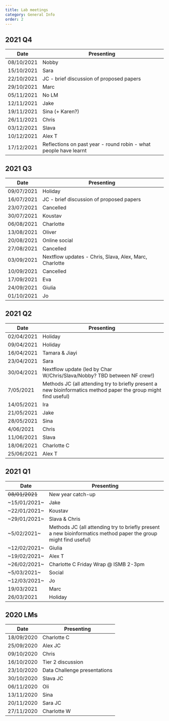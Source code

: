 ```yaml
---
title: Lab meetings
category: General Info
order: 2
---
```



## 2021 Q4
| Date | Presenting |
|-|-|
| 08/10/2021 | Nobby |
| 15/10/2021 | Sara |
| 22/10/2021 | JC - brief discussion of proposed papers |
| 29/10/2021 | Marc |
| 05/11/2021 | No LM |
| 12/11/2021 | Jake |
| 19/11/2021 | Sina (+ Karen?) |
| 26/11/2021 | Chris |
| 03/12/2021 | Slava |
| 10/12/2021 | Alex T |
| 17/12/2021 | Reflections on past year - round robin - what people have learnt |



## 2021 Q3
| Date | Presenting |
|-|-|
| 09/07/2021 | Holiday |
| 16/07/2021 | JC - brief discussion of proposed papers |
| 23/07/2021 | Cancelled |
| 30/07/2021 | Koustav |
| 06/08/2021 | Charlotte |
| 13/08/2021 | Oliver |
| 20/08/2021 | Online social |
| 27/08/2021 | Cancelled |
| 03/09/2021 | Nextflow updates - Chris, Slava, Alex, Marc, Charlotte |
| 10/09/2021 | Cancelled |
| 17/09/2021 | Eva |
| 24/09/2021 | Giulia |
| 01/10/2021 | Jo |



## 2021 Q2
| Date | Presenting |
|-|-|
| 02/04/2021 | Holiday |
| 09/04/2021 | Holiday |
| 16/04/2021 | Tamara & Jiayi |
| 23/04/2021 | Sara |
| 30/04/2021 | Nextflow update (led by Char W/Chris/Slava/Nobby? TBD between NF crew!) |
| 7/05/2021 | Methods JC (all attending try to briefly present a new bioinformatics method paper the group might find useful) |
| 14/05/2021 | Ira |
| 21/05/2021 | Jake |
| 28/05/2021 | Sina |
| 4/06/2021 | Chris |
| 11/06/2021 | Slava |
| 18/06/2021 | Charlotte C |
| 25/06/2021 | Alex T |



## 2021 Q1
| Date | Presenting |
|-|-|
| ~~08/01/2021~~ | New year catch-up |
| ~15/01/2021~ | Jake |
| ~22/01/2021~ | Koustav |
| ~29/01/2021~ | Slava & Chris |
| ~5/02/2021~ | Methods JC (all attending try to briefly present a new bioinformatics method paper the group might find useful) |
| ~12/02/2021~ | Giulia |
| ~19/02/2021~ | Alex T |
| ~26/02/2021~ | Charlotte C Friday Wrap @ ISMB 2-3pm |
| ~5/03/2021~ | Social |
| ~12/03/2021~ | Jo |
| 19/03/2021 | Marc |
| 26/03/2021 | Holiday |


## 2020 LMs
| Date | Presenting |
|-|-|
| 18/09/2020 | Charlotte C |
| 25/09/2020 | Alex	JC |
| 09/10/2020 | Chris |
| 16/10/2020 | Tier 2 discussion |
| 23/10/2020 | Data Challenge presentations |
| 30/10/2020 | Slava JC |
| 06/11/2020 | Oli |
| 13/11/2020 | Sina |
| 20/11/2020 | Sara	JC |
| 27/11/2020 | Charlotte W |
